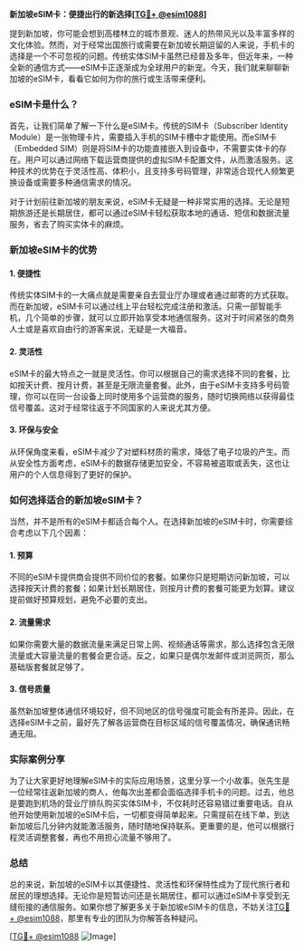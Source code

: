 **新加坡eSIM卡：便捷出行的新选择[[TG💪+ @esim1088](https://t.me/s/esim1088)]**

提到新加坡，你可能会想到高楼林立的城市景观、迷人的热带风光以及丰富多样的文化体验。然而，对于经常出国旅行或需要在新加坡长期逗留的人来说，手机卡的选择是一个不可忽视的问题。传统实体SIM卡虽然已经普及多年，但近年来，一种全新的通信方式——eSIM卡正逐渐成为全球用户的新宠。今天，我们就来聊聊新加坡的eSIM卡，看看它如何为你的旅行或生活带来便利。

### eSIM卡是什么？

首先，让我们简单了解一下什么是eSIM卡。传统的SIM卡（Subscriber Identity Module）是一张物理卡片，需要插入手机的SIM卡槽中才能使用。而eSIM卡（Embedded SIM）则是将SIM卡的功能直接嵌入到设备中，不需要实体卡的存在。用户可以通过网络下载运营商提供的虚拟SIM卡配置文件，从而激活服务。这种技术的优势在于灵活性高、体积小，且支持多号码管理，非常适合现代人频繁更换设备或需要多种通信需求的情况。

对于计划前往新加坡的朋友来说，eSIM卡无疑是一种非常实用的选择。无论是短期旅游还是长期居住，都可以通过eSIM卡轻松获取本地的通话、短信和数据流量服务，省去了购买实体卡的麻烦。

### 新加坡eSIM卡的优势

#### 1. **便捷性**
传统实体SIM卡的一大痛点就是需要亲自去营业厅办理或者通过邮寄的方式获取。而在新加坡，eSIM卡可以通过线上平台轻松完成注册和激活。只需一部智能手机，几个简单的步骤，就可以立即开始享受本地通信服务。这对于时间紧张的商务人士或是喜欢自由行的游客来说，无疑是一大福音。

#### 2. **灵活性**
eSIM卡的最大特点之一就是灵活性。你可以根据自己的需求选择不同的套餐，比如按天计费、按月计费，甚至是无限流量套餐。此外，由于eSIM卡支持多号码管理，你可以在同一台设备上同时使用多个运营商的服务，随时切换网络以获得最佳信号覆盖。这对于经常往返于不同国家的人来说尤其方便。

#### 3. **环保与安全**
从环保角度来看，eSIM卡减少了对塑料材质的需求，降低了电子垃圾的产生。而从安全性方面考虑，eSIM卡的数据存储更加安全，不容易被盗取或丢失，这也让用户的个人信息得到了更好的保护。

### 如何选择适合的新加坡eSIM卡？

当然，并不是所有的eSIM卡都适合每个人。在选择新加坡的eSIM卡时，你需要综合考虑以下几个因素：

#### 1. **预算**
不同的eSIM卡提供商会提供不同价位的套餐。如果你只是短期访问新加坡，可以选择按天计费的套餐；如果计划长期居住，则按月计费的套餐可能更为划算。建议提前做好预算规划，避免不必要的支出。

#### 2. **流量需求**
如果你需要大量的数据流量来满足日常上网、视频通话等需求，那么选择包含无限流量或大容量流量的套餐会更合适。反之，如果只是偶尔发邮件或浏览网页，那么基础版套餐就足够了。

#### 3. **信号质量**
虽然新加坡整体通信环境较好，但不同地区的信号强度可能会有所差异。因此，在选择eSIM卡之前，最好先了解各运营商在目标区域的信号覆盖情况，确保通讯畅通无阻。

### 实际案例分享

为了让大家更好地理解eSIM卡的实际应用场景，这里分享一个小故事。张先生是一位经常往返新加坡的商人，他每次出差都会面临选择手机卡的问题。过去，他总是要跑到机场的营业厅排队购买实体SIM卡，不仅耗时还容易错过重要电话。自从他开始使用新加坡的eSIM卡后，一切都变得简单起来。只需提前在线下单，到达新加坡后几分钟内就能激活服务，随时随地保持联系。更重要的是，他可以根据行程灵活调整套餐，再也不用担心流量不够用了。

### 总结

总的来说，新加坡的eSIM卡以其便捷性、灵活性和环保特性成为了现代旅行者和居民的理想选择。无论你是短暂访问还是长期居住，都可以通过eSIM卡享受到无缝衔接的通信服务。如果你想了解更多关于新加坡eSIM卡的信息，不妨关注[TG💪+ @esim1088](https://t.me/s/esim1088)，那里有专业的团队为你解答各种疑问。

[[TG💪+ @esim1088](https://t.me/s/esim1088) ![Image](https://i.postimg.cc/4NQfJmqS/Snipaste-2025-05-13-00-14-12.png)]
